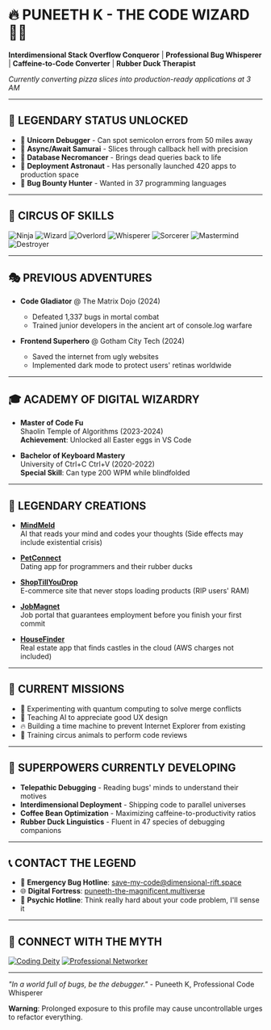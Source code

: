 # 🔥 PUNEETH K - THE CODE WIZARD 🧙‍♂️
**Interdimensional Stack Overflow Conqueror** | **Professional Bug Whisperer** | **Caffeine-to-Code Converter** | **Rubber Duck Therapist**

*Currently converting pizza slices into production-ready applications at 3 AM*

---

## 🌟 LEGENDARY STATUS UNLOCKED
- 🦄 **Unicorn Debugger** - Can spot semicolon errors from 50 miles away
- 🎯 **Async/Await Samurai** - Slices through callback hell with precision
- 🔮 **Database Necromancer** - Brings dead queries back to life
- 🚀 **Deployment Astronaut** - Has personally launched 420 apps to production space
- 🐛 **Bug Bounty Hunter** - Wanted in 37 programming languages

---

## 🎪 CIRCUS OF SKILLS
![Ninja](https://img.shields.io/badge/JavaScript_Ninja-FF6B6B?style=for-the-badge&logo=javascript&logoColor=white)
![Wizard](https://img.shields.io/badge/React_Wizard-4ECDC4?style=for-the-badge&logo=react&logoColor=white)
![Overlord](https://img.shields.io/badge/Node.js_Overlord-45B7D1?style=for-the-badge&logo=node-dot-js&logoColor=white)
![Whisperer](https://img.shields.io/badge/MongoDB_Whisperer-96CEB4?style=for-the-badge&logo=mongodb&logoColor=white)
![Sorcerer](https://img.shields.io/badge/CSS_Sorcerer-FFEAA7?style=for-the-badge&logo=css3&logoColor=black)
![Mastermind](https://img.shields.io/badge/Git_Mastermind-FD79A8?style=for-the-badge&logo=git&logoColor=white)
![Destroyer](https://img.shields.io/badge/Bug_Destroyer-00B894?style=for-the-badge&logo=debug&logoColor=white)

---

## 🎭 PREVIOUS ADVENTURES
- **Code Gladiator** @ The Matrix Dojo (2024)
  - Defeated 1,337 bugs in mortal combat
  - Trained junior developers in the ancient art of console.log warfare
  
- **Frontend Superhero** @ Gotham City Tech (2024)
  - Saved the internet from ugly websites
  - Implemented dark mode to protect users' retinas worldwide

---

## 🎓 ACADEMY OF DIGITAL WIZARDRY
- **Master of Code Fu**  
  Shaolin Temple of Algorithms (2023-2024)  
  **Achievement**: Unlocked all Easter eggs in VS Code
  
- **Bachelor of Keyboard Mastery**  
  University of Ctrl+C Ctrl+V (2020-2022)  
  **Special Skill**: Can type 200 WPM while blindfolded

---

## 🎪 LEGENDARY CREATIONS
- **[MindMeld](https://totally-not-real-url.com)**  
  AI that reads your mind and codes your thoughts (Side effects may include existential crisis)
  
- **[PetConnect](https://dogs-and-cats-coding.com)**  
  Dating app for programmers and their rubber ducks
  
- **[ShopTillYouDrop](https://infinite-scroll-nightmare.com)**  
  E-commerce site that never stops loading products (RIP users' RAM)
  
- **[JobMagnet](https://hired-in-5-seconds.com)**  
  Job portal that guarantees employment before you finish your first commit
  
- **[HouseFinder](https://mansion-for-pennies.com)**  
  Real estate app that finds castles in the cloud (AWS charges not included)

---

## 🎯 CURRENT MISSIONS
- 🧬 Experimenting with quantum computing to solve merge conflicts
- 🎨 Teaching AI to appreciate good UX design
- 🔥 Building a time machine to prevent Internet Explorer from existing
- 🎪 Training circus animals to perform code reviews

---

## 🌈 SUPERPOWERS CURRENTLY DEVELOPING
- **Telepathic Debugging** - Reading bugs' minds to understand their motives
- **Interdimensional Deployment** - Shipping code to parallel universes
- **Coffee Bean Optimization** - Maximizing caffeine-to-productivity ratios
- **Rubber Duck Linguistics** - Fluent in 47 species of debugging companions

---

## 📞 CONTACT THE LEGEND
- 📧 **Emergency Bug Hotline**: save-my-code@dimensional-rift.space
- 🌐 **Digital Fortress**: [puneeth-the-magnificent.multiverse](http://puneeth-portfolio.vercel.app/)
- 🔮 **Psychic Hotline**: Think really hard about your code problem, I'll sense it

---

## 🎊 CONNECT WITH THE MYTH
[![Coding Deity](https://img.shields.io/badge/GitHub_Deity-FF0000?style=for-the-badge&logo=github&logoColor=white)](https://github.com/puneethkanike09)
[![Professional Networker](https://img.shields.io/badge/LinkedIn_Legend-0077B5?style=for-the-badge&logo=linkedin&logoColor=white)](https://linkedin.com/in/puneeth-kanike)

---

*"In a world full of bugs, be the debugger."* - Puneeth K, Professional Code Whisperer

**Warning**: Prolonged exposure to this profile may cause uncontrollable urges to refactor everything.
